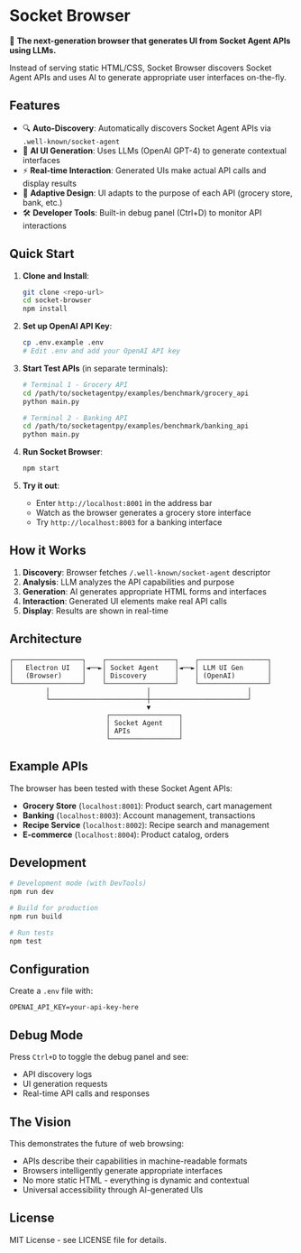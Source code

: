 # Socket Browser

🚀 **The next-generation browser that generates UI from Socket Agent APIs using LLMs.**

Instead of serving static HTML/CSS, Socket Browser discovers Socket Agent APIs and uses AI to generate appropriate user interfaces on-the-fly.

## Features

- 🔍 **Auto-Discovery**: Automatically discovers Socket Agent APIs via `.well-known/socket-agent`
- 🤖 **AI UI Generation**: Uses LLMs (OpenAI GPT-4) to generate contextual interfaces
- ⚡ **Real-time Interaction**: Generated UIs make actual API calls and display results
- 🎨 **Adaptive Design**: UI adapts to the purpose of each API (grocery store, bank, etc.)
- 🛠 **Developer Tools**: Built-in debug panel (Ctrl+D) to monitor API interactions

## Quick Start

1. **Clone and Install**:
   ```bash
   git clone <repo-url>
   cd socket-browser
   npm install
   ```

2. **Set up OpenAI API Key**:
   ```bash
   cp .env.example .env
   # Edit .env and add your OpenAI API key
   ```

3. **Start Test APIs** (in separate terminals):
   ```bash
   # Terminal 1 - Grocery API
   cd /path/to/socketagentpy/examples/benchmark/grocery_api
   python main.py

   # Terminal 2 - Banking API
   cd /path/to/socketagentpy/examples/benchmark/banking_api
   python main.py
   ```

4. **Run Socket Browser**:
   ```bash
   npm start
   ```

5. **Try it out**:
   - Enter `http://localhost:8001` in the address bar
   - Watch as the browser generates a grocery store interface
   - Try `http://localhost:8003` for a banking interface

## How it Works

1. **Discovery**: Browser fetches `/.well-known/socket-agent` descriptor
2. **Analysis**: LLM analyzes the API capabilities and purpose
3. **Generation**: AI generates appropriate HTML forms and interfaces
4. **Interaction**: Generated UI elements make real API calls
5. **Display**: Results are shown in real-time

## Architecture

```
┌─────────────────┐    ┌─────────────────┐    ┌─────────────────┐
│   Electron UI   │◄──►│ Socket Agent    │◄──►│ LLM UI Gen      │
│   (Browser)     │    │ Discovery       │    │ (OpenAI)        │
└─────────────────┘    └─────────────────┘    └─────────────────┘
         │                        │                        │
         └────────────────────────┼────────────────────────┘
                                  ▼
                        ┌─────────────────┐
                        │ Socket Agent    │
                        │ APIs            │
                        └─────────────────┘
```

## Example APIs

The browser has been tested with these Socket Agent APIs:

- **Grocery Store** (`localhost:8001`): Product search, cart management
- **Banking** (`localhost:8003`): Account management, transactions
- **Recipe Service** (`localhost:8002`): Recipe search and management
- **E-commerce** (`localhost:8004`): Product catalog, orders

## Development

```bash
# Development mode (with DevTools)
npm run dev

# Build for production
npm run build

# Run tests
npm test
```

## Configuration

Create a `.env` file with:

```env
OPENAI_API_KEY=your-api-key-here
```

## Debug Mode

Press `Ctrl+D` to toggle the debug panel and see:
- API discovery logs
- UI generation requests
- Real-time API calls and responses

## The Vision

This demonstrates the future of web browsing:
- APIs describe their capabilities in machine-readable formats
- Browsers intelligently generate appropriate interfaces
- No more static HTML - everything is dynamic and contextual
- Universal accessibility through AI-generated UIs

## License

MIT License - see LICENSE file for details.